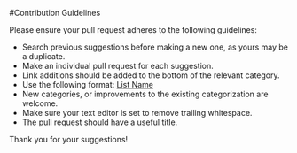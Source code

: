 #Contribution Guidelines

Please ensure your pull request adheres to the following guidelines:

- Search previous suggestions before making a new one, as yours may be a duplicate.
- Make an individual pull request for each suggestion.
- Link additions should be added to the bottom of the relevant category.
- Use the following format: [List Name](link)
- New categories, or improvements to the existing categorization are welcome.
- Make sure your text editor is set to remove trailing whitespace.
- The pull request should have a useful title.

Thank you for your suggestions!
